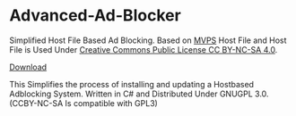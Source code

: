# Advanced-Ad-Blocker
Simplified Host File Based Ad Blocking.
Based on [MVPS](http://winhelp2002.mvps.org/index.htm) Host File and Host File is Used Under [Creative Commons Public License CC BY-NC-SA 4.0](https://creativecommons.org/licenses/by-nc-sa/4.0/).

[Download](https://srilals.github.io/Advanced-Ad-Blocker/)

This Simplifies the process of installing and updating a Hostbased Adblocking System.
Written in C# and Distributed Under GNUGPL 3.0. (CCBY-NC-SA Is compatible with GPL3)

